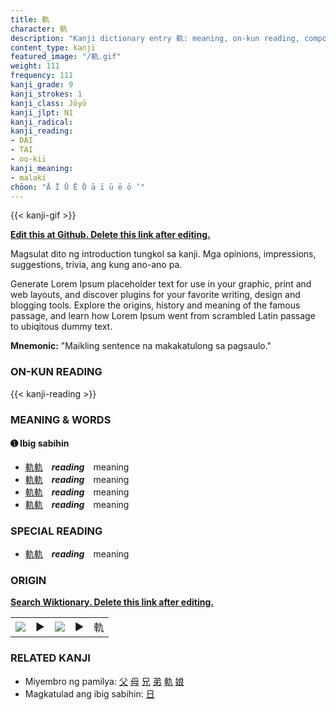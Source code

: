```yaml
---
title: 軌
character: 軌
description: "Kanji dictionary entry 軌: meaning, on-kun reading, compounds, origin, related kanji"
content_type: kanji
featured_image: "/軌.gif"
weight: 111
frequency: 111
kanji_grade: 9
kanji_strokes: 1
kanji_class: Jōyō
kanji_jlpt: N1
kanji_radical: 
kanji_reading: 
- DAI
- TAI
- oo-kii
kanji_meaning:
- malaki
chōon: "Ā Ī Ū Ē Ō ā ī ū ē ō ’"
---
```

[//]: # (Don't edit the line below. Kanji animated GIF code is automatically generated.)
{{< kanji-gif >}}

[//]: # (Edit below this line.)

**[Edit this at Github. Delete this link after editing.](https://github.com/tim0g/tim/tree/main/content/kanji/軌/index.md)**

Magsulat dito ng introduction tungkol sa kanji. Mga opinions, impressions, suggestions, trivia, ang kung ano-ano pa.

Generate Lorem Ipsum placeholder text for use in your graphic, print and web layouts, and discover plugins for your favorite writing, design and blogging tools. Explore the origins, history and meaning of the famous passage, and learn how Lorem Ipsum went from scrambled Latin passage to ubiqitous dummy text.
 
**Mnemonic:** "Maikling sentence na makakatulong sa pagsaulo."

### ON-KUN READING

[//]: # (Don't edit the line below. ON-KUN READING code is automatically generated.)
{{< kanji-reading >}}

### MEANING & WORDS

#### ➊ **Ibig sabihin**
  - [軌](../軌)[軌](../軌)　***reading***　meaning
  - [軌](../軌)[軌](../軌)　***reading***　meaning
  - [軌](../軌)[軌](../軌)　***reading***　meaning
  - [軌](../軌)[軌](../軌)　***reading***　meaning

### SPECIAL READING
  - [軌](../軌)[軌](../軌)　***reading***　meaning

### ORIGIN

**[Search Wiktionary. Delete this link after editing.](https://wiktionary.org/wiki/軌)**
<table class="kanji-table"><tr><td>
<img src="60px-軌-bronze.svg.png">
</td><td>▶</td><td>
<img src="60px-軌-oracle.svg.png">
</td><td>▶</td>
<td class="kanji-origin">軌</td>
</tr></table>

### RELATED KANJI
- Miyembro ng pamilya: [父](../父) [母](../母) [兄](../兄) [弟](../弟) [軌](../軌) [娘](../娘)
- Magkatulad ang ibig sabihin: [日](../日)
